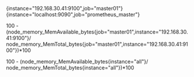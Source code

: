 {instance="192.168.30.41:9100",job="master01"}
{instance="localhost:9090",job="prometheus_master"}

100 - (node_memory_MemAvailable_bytes{job="master01",instance="192.168.30.41:9100"}/ node_memory_MemTotal_bytes{job="master01",instance="192.168.30.41:9100"})*100



100 - (node_memory_MemAvailable_bytes{instance="all"}/ node_memory_MemTotal_bytes{instance="all"})*100
